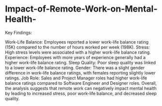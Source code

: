 # Impact-of-Remote-Work-on-Mental-Health-

Key Findings:

Work-Life Balance: Employees reported a lower work-life balance rating (15K) compared to the number of hours worked per week (198K).
Stress: High stress levels were associated with a higher work-life balance rating.
Experience: Employees with more years of experience generally had a higher work-life balance rating.
Sleep Quality: Poor sleep quality was linked to a lower work-life balance rating.
Gender: There was a slight gender difference in work-life balance ratings, with females reporting slightly lower ratings.
Job Role: Sales and Project Manager roles had higher work-life balance ratings compared to Software Engineer and Designer roles.
Overall, the analysis suggests that remote work can negatively impact mental health by leading to increased stress, poor work-life balance, and decreased sleep quality.
